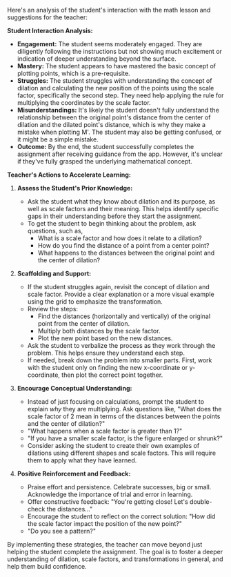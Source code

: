 Here's an analysis of the student's interaction with the math lesson and suggestions for the teacher:

**Student Interaction Analysis:**

*   **Engagement:** The student seems moderately engaged. They are diligently following the instructions but not showing much excitement or indication of deeper understanding beyond the surface.
*   **Mastery:** The student appears to have mastered the basic concept of plotting points, which is a pre-requisite.
*   **Struggles:** The student struggles with understanding the concept of dilation and calculating the new position of the points using the scale factor, specifically the second step. They need help applying the rule for multiplying the coordinates by the scale factor.
*   **Misunderstandings:** It's likely the student doesn't fully understand the relationship between the original point's distance from the center of dilation and the dilated point's distance, which is why they make a mistake when plotting M'. The student may also be getting confused, or it might be a simple mistake.
*   **Outcome:** By the end, the student successfully completes the assignment after receiving guidance from the app. However, it's unclear if they've fully grasped the underlying mathematical concept.

**Teacher's Actions to Accelerate Learning:**

1.  **Assess the Student's Prior Knowledge:**
    *   Ask the student what they know about dilation and its purpose, as well as scale factors and their meaning. This helps identify specific gaps in their understanding before they start the assignment.
    *   To get the student to begin thinking about the problem, ask questions, such as,
        *   What is a scale factor and how does it relate to a dilation?
        *   How do you find the distance of a point from a center point?
        *   What happens to the distances between the original point and the center of dilation?
2.  **Scaffolding and Support:**
    *   If the student struggles again, revisit the concept of dilation and scale factor. Provide a clear explanation or a more visual example using the grid to emphasize the transformation.
    *   Review the steps:
        *   Find the distances (horizontally and vertically) of the original point from the center of dilation.
        *   Multiply both distances by the scale factor.
        *   Plot the new point based on the new distances.
    *   Ask the student to verbalize the process as they work through the problem. This helps ensure they understand each step.
    *   If needed, break down the problem into smaller parts. First, work with the student only on finding the new x-coordinate or y-coordinate, then plot the correct point together.

3.  **Encourage Conceptual Understanding:**
    *   Instead of just focusing on calculations, prompt the student to explain *why* they are multiplying. Ask questions like, "What does the scale factor of 2 mean in terms of the distances between the points and the center of dilation?"
    *   "What happens when a scale factor is greater than 1?"
    *   "If you have a smaller scale factor, is the figure enlarged or shrunk?"
    *   Consider asking the student to create their own examples of dilations using different shapes and scale factors. This will require them to apply what they have learned.

4.  **Positive Reinforcement and Feedback:**
    *   Praise effort and persistence. Celebrate successes, big or small. Acknowledge the importance of trial and error in learning.
    *   Offer constructive feedback: "You're getting close! Let's double-check the distances..."
    *   Encourage the student to reflect on the correct solution: "How did the scale factor impact the position of the new point?"
    *   "Do you see a pattern?"

By implementing these strategies, the teacher can move beyond just helping the student complete the assignment. The goal is to foster a deeper understanding of dilation, scale factors, and transformations in general, and help them build confidence.
